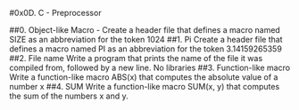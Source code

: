 #0x0D. C - Preprocessor

##0. Object-like Macro - Create a header file that defines a macro named SIZE as an abbreviation for the token 1024
##1. Pi Create a header file that defines a macro named PI as an abbreviation for the token 3.14159265359
##2. File name Write a program that prints the name of the file it was compiled from, followed by a new line. No libraries
##3. Function-like macro Write a function-like macro ABS(x) that computes the absolute value of a number x
##4. SUM Write a function-like macro SUM(x, y) that computes the sum of the numbers x and y.
